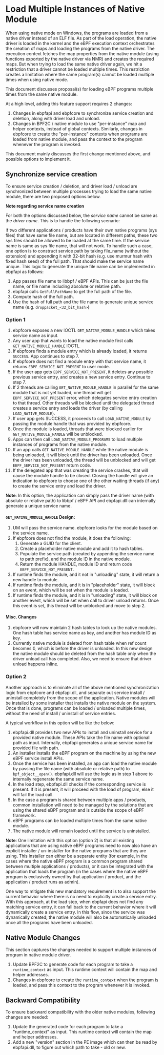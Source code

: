 # Load Multiple Instances of Native Module

When using native mode on Windows, the programs are loaded from a native driver instead of an ELF file. As part of the
load operation, the native driver is loaded in the kernel and the eBPF execution context orchestrates the creation of
maps and loading the programs from the native driver. The execution context fetches the map properties from the native
module (using functions exported by the native driver via NMR) and creates the required maps.
But when trying to load the same native driver again, we hit a restriction that a driver cannot be loaded multiple
times. This restriction creates a limitation where the same program(s) cannot be loaded multiple times when using
native mode.

This document discusses proposal(s) for loading eBPF programs multiple times from the same native module.

At a high level, adding this feature support requires 2 changes:
1. Changes in ebpfapi and ebpfcore to synchronize service creation and deletion, along with driver load and unload.
1. Changes in BPF2C / native module to use "per-instance" map and helper contexts, instead of global contexts.
Similarly, changes in ebpfcore to create the "per-instance" contexts when programs are loaded from native module,
and pass the context to the program whenever the program is invoked.

This document mainly discusses the first change mentioned above, and possible options to implement it.

## Synchronize service creation
To ensure service creation / deletion, and driver load / unload are synchronized between multiple processes trying to
load the same native module, there are two proposed options below.

**Note regarding service name creation**

For both the options discussed below, the *service name* cannot be same as the *driver name*. This is to handle the
following scenario:

If two different applications / products have their own native programs (sys files) that have same file name, but are
located in different paths, these two sys files should be allowed to be loaded at the same time. If the service name is
same as sys file name, that will not work. To handle such a case, one option is to construct service path by taking
file_name (without the extension) and appending it with 32-bit hash (e.g. use murmur hash with fixed hash seed) of the
full path. That should make the service name unique. This logic to generate the unique file name can be implemented in
ebpfapi as follows:
1. App passes file name to libbpf / eBPF APIs. This can be just the file name, or file name including absolute or
relative path.
2. ebpfapi calls `GetFullPathName` to get the full path of the file.
3. Compute hash of the full path.
4. Use the hash of full path and the file name to generate unique service name (e.g. `droppacket_<32_bit_hash>`)

### Option 1

1. ebpfcore exposes a new IOCTL `GET_NATIVE_MODULE_HANDLE` which takes service name as input.
2. Any user app that wants to load the native module first calls `GET_NATIVE_MODULE_HANDLE` IOCTL.
3. If ebpfcore finds a module entry which is already loaded, it returns `SUCCESS`. App continues to step 7.
4. If ebpfcore does not find a module entry with that service name, it returns `EBPF_SERVICE_NOT_PRESENT` to user mode.
5. If the user app gets `EBPF_SERVICE_NOT_PRESENT`, it deletes any possible previous service entry, and creates a new
   service entry. Continue to step 7.
6. If 2 threads are calling `GET_NATIVE_MODULE_HANDLE` in parallel for the same module that is not yet loaded, one
thread will get `EBPF_SERVICE_NOT_PRESENT` error, which delegates service entry creation to that thread. Other threads
will be blocked until the delegated thread creates a service entry and loads the driver (by calling
`LOAD_NATIVE_MODULE`).
7. If user app gets SUCCESS, it proceeds to call `LOAD_NATIVE_MODULE` by passing the module handle that was provided
by ebpfcore.
8. Once the module is loaded, threads that were blocked earlier for `GET_NATIVE_MODULE_HANDLE` will be unblocked.
9. Apps can then call `LOAD_NATIVE_MODULE_PROGRAMS` to load multiple instances of programs from the native module.
10. If an app calls `GET_NATIVE_MODULE_HANDLE` while the native module is being unloaded, it will block until the
driver has been unloaded. Once the driver has been unloaded, the thread will be unblocked and will get
`EBPF_SERVICE_NOT_PRESENT` return code.
11. If the delegated app that was creating the service crashes, that will cause the module handle to be closed. Closing
the handle will give an indication to ebpfcore to choose one of the other waiting threads (if any) to create the service
entry and load the driver.

**Note**: In this option, the application can simply pass the driver name (with absolute or relative path) to libbpf /
eBPF API and ebpfapi.dll can internally generate a unique service name.

#### `GET_NATIVE_MODULE_HANDLE` Design:
1. UM will pass the service name. ebpfcore looks for the module based on the service name.
2. If ebpfcore does not find the module, it does the following:
    1. Generate a GUID for the client.
    2. Create a placeholder native module and add it to hash tables.
    3. Populate the service path (created by appending the service name to path prefix), and the module ID in the
    native module.
    4. Return the module HANDLE, module ID and return code `EBPF_SERVICE_NOT_PRESENT`.
3. If runtime finds the module, and it not in "unloading" state, it will return a new handle to module.
4. If runtime finds the module, and it is in "placeholder" state, it will block on an event, which will be set when the
module is loaded.
5. If runtime finds the module, and it is in "unloading" state, it will block on another event, which will be set when
call to driver unload returns. Once this event is set, this thread will be unblocked and move to step 2.

#### Misc. Changes
1. ebpfcore will now maintain 2 hash tables to look up the native modules. One hash table has service name as key, and
another has module ID as key.
2. Currently native module is deleted from hash table when ref count becomes 0, which is before the driver is unloaded.
In this new design the native module should be deleted from the hash table only when the driver unload call has
completed. Also, we need to ensure that driver unload happens inline.

### Option 2
Another approach is to eliminate all of the above mentioned synchronization logic from ebpfcore and ebpfapi.dll, and
separate out service install / uninstall completely from the scope of the application. Native modules will be installed
by some installer that installs the native module on the system. Once that is done, programs can be loaded / unloaded
multiple times, without the need of install / uninstall of service entries.

A typical workflow in this option will be like the below:

1. ebpfapi.dll provides two new APIs to install and uninstall service for a provided native module. These APIs take the
file name with optional path as input. Internally, ebpfapi generates a unique service name for provided file with path.
2. An installer installs the eBPF program on the machine by using the new eBPF service install APIs.
3. Once the service has been installed, an app can load the native module by passing the file name (with absolute or
relative path) to `bpf_object__open()`. ebpfapi.dll will use the logic as in step 1 above to internally regenerate the
same service name.
4. In the load step, ebpfapi.dll checks if the corresponding service is present. If it is present, it will proceed with
the load of program, else it will fail the load call.
5. In the case a program is shared between multiple apps / products, common installation will need to be managed by the
solutions that are using the shared eBPF program and is outside the scope of eBPF framework.
6. eBPF programs can be loaded multiple times from the same native module.
7. The native module will remain loaded until the service is uninstalled.


**Note**:
One limitation with this option (option 2) is that all existing applications that are using native eBPF programs need
to now also have an explicit installer / un-installer for the native programs that are they are using. This installer
can either be a separate entity (for example, in the cases where the native eBPF program is a common program shared
between multiple applications / products), or it can be integrated with the application that loads the program (in the
cases where the native eBPF program is exclusively owned by that application / product, and the application / product runs as admin).

One way to mitigate this new mandatory requirement is to also support the current behavior where there is no need to
explicitly create a service entry. With this approach, at the load step, when ebpfapi does not find any matching service
entry, it can fall back to the current behavior where it will dynamically create a service entry. In this flow, since the
service was dynamically created, the native module will also be automatically unloaded once all the programs have been
unloaded.

## Native Module Changes
This section captures the changes needed to support multiple instances of program in native module driver.

1. Update BPF2C to generate code for each program to take a `runtime_context` as input. This runtime context will
contain the map and helper addresses.
2. Changes in ebpfcore to create the `runtime_context` when the program is loaded, and pass this context to the
program whenever it is invoked.

## Backward Compatibility
To ensure backward compatibility with the older native modules, following changes are needed:

1. Update the generated code for each program to take a "runtime_context" as input. This runtime context will contain the map and helper addresses.
2. Add a new "version" section in the PE image which can then be read by ebpfapi.dll, to figure out which path to take - old or new.
